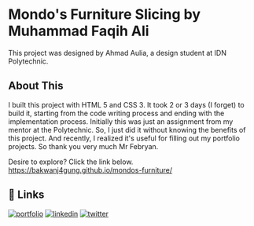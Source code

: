 
# Mondo's Furniture Slicing by Muhammad Faqih Ali

This project was designed by Ahmad Aulia, a design student at IDN Polytechnic.


## About This
I built this project with HTML 5 and CSS 3. It took 2 or 3 days (I forget) to build it, starting from the code writing process and ending with the implementation process. Initially this was just an assignment from my mentor at the Polytechnic. So, I just did it without knowing the benefits of this project. And recently, I realized it's useful for filling out my portfolio projects. So thank you very much Mr Febryan.

Desire to explore? Click the link below.
https://bakwanj4gung.github.io/mondos-furniture/


## 🔗 Links
[![portfolio](https://img.shields.io/badge/my_portfolio-000?style=for-the-badge&logo=ko-fi&logoColor=white)](https://github.com/bakwanj4gung)
[![linkedin](https://img.shields.io/badge/linkedin-0A66C2?style=for-the-badge&logo=linkedin&logoColor=white)](www.linkedin.com/in/mfaqihali)
[![twitter](https://img.shields.io/badge/twitter-1DA1F2?style=for-the-badge&logo=twitter&logoColor=white)](https://twitter.com/mfaqih_ali)
